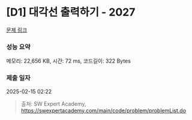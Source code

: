 # [D1] 대각선 출력하기 - 2027 

[문제 링크](https://swexpertacademy.com/main/code/problem/problemDetail.do?contestProbId=AV5QFuZ6As0DFAUq) 

### 성능 요약

메모리: 22,656 KB, 시간: 72 ms, 코드길이: 322 Bytes

### 제출 일자

2025-02-15 02:22



> 출처: SW Expert Academy, https://swexpertacademy.com/main/code/problem/problemList.do